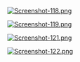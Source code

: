 [![Screenshot-118.png](https://i.postimg.cc/zGpHt3yv/Screenshot-118.png)](https://postimg.cc/tsZg7qtG)

[![Screenshot-119.png](https://i.postimg.cc/W4hz58RY/Screenshot-119.png)](https://postimg.cc/XZ6nJwY9)

[![Screenshot-121.png](https://i.postimg.cc/wjRnFRfc/Screenshot-121.png)](https://postimg.cc/tsyr4JHY)

[![Screenshot-122.png](https://i.postimg.cc/XND2h7y2/Screenshot-122.png)](https://postimg.cc/CdkHn07D)
